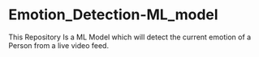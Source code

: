 # Emotion_Detection-ML_model
This Repository Is a ML Model which will detect the current emotion of a Person from a live video feed.
